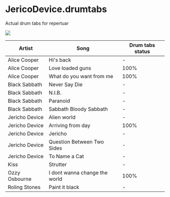 # JericoDevice.drumtabs
Actual drum tabs for repertuar

![](http://cs319425.vk.me/g17278991/a_a663ce5d.jpg)

Artist | Song | Drum tabs status
-------|------|-------
Alice Cooper | Hi's back | -
Alice Cooper | Love loaded guns | 100%
Alice Cooper | What do you want from me | 100%
Black Sabbath | Never Say Die | -
Black Sabbath | N.I.B. | -
Black Sabbath | Paranoid | -
Black Sabbath | Sabbath Bloody Sabbath | -
Jericho Device | Alien world | -
Jericho Device | Arriving from day | 100%
Jericho Device | Jericho | -
Jericho Device | Question Between Two Sides | -
Jericho Device | To Name a Cat | -
Kiss | Strutter | -
Ozzy Osbourne | I dont wanna change the world | 100%
Roling Stones | Paint it black | -
